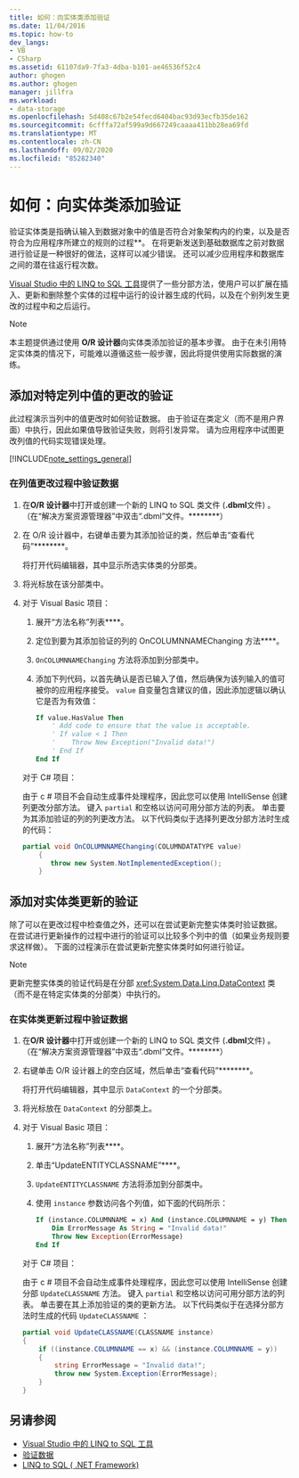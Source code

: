 ```yaml
---
title: 如何：向实体类添加验证
ms.date: 11/04/2016
ms.topic: how-to
dev_langs:
- VB
- CSharp
ms.assetid: 61107da9-7fa3-4dba-b101-ae46536f52c4
author: ghogen
ms.author: ghogen
manager: jillfra
ms.workload:
- data-storage
ms.openlocfilehash: 5d408c67b2e54fecd6404bac93d93ecfb35de162
ms.sourcegitcommit: 6cfffa72af599a9d667249caaaa411bb28ea69fd
ms.translationtype: MT
ms.contentlocale: zh-CN
ms.lasthandoff: 09/02/2020
ms.locfileid: "85282340"
---
```

# <a name="how-to-add-validation-to-entity-classes"></a>如何：向实体类添加验证
验证实体类是指确认输入到数据对象中的值是否符合对象架构内的约束，以及是否符合为应用程序所建立的规则的过程**。 在将更新发送到基础数据库之前对数据进行验证是一种很好的做法，这样可以减少错误。 还可以减少应用程序和数据库之间的潜在往返行程次数。

[Visual Studio 中的 LINQ to SQL 工具](../data-tools/linq-to-sql-tools-in-visual-studio2.md)提供了一些分部方法，使用户可以扩展在插入、更新和删除整个实体的过程中运行的设计器生成的代码，以及在个别列发生更改的过程中和之后运行。

> [!NOTE]
> 本主题提供通过使用 **O/R 设计器**向实体类添加验证的基本步骤。 由于在未引用特定实体类的情况下，可能难以遵循这些一般步骤，因此将提供使用实际数据的演练。

## <a name="add-validation-for-changes-to-the-value-in-a-specific-column"></a>添加对特定列中值的更改的验证
此过程演示当列中的值更改时如何验证数据。 由于验证在类定义（而不是用户界面）中执行，因此如果值导致验证失败，则将引发异常。 请为应用程序中试图更改列值的代码实现错误处理。

[!INCLUDE[note_settings_general](../data-tools/includes/note_settings_general_md.md)]

### <a name="to-validate-data-during-a-columns-value-change"></a>在列值更改过程中验证数据

1. 在**O/R 设计器**中打开或创建一个新的 LINQ to SQL 类文件 (**.dbml**文件) 。 （在“解决方案资源管理器”中双击“.dbml”文件。********）

2. 在 O/R 设计器中，右键单击要为其添加验证的类，然后单击“查看代码”********。

     将打开代码编辑器，其中显示所选实体类的分部类。

3. 将光标放在该分部类中。

4. 对于 Visual Basic 项目：

    1. 展开“方法名称”列表****。

    2. 定位到要为其添加验证的列的 OnCOLUMNNAMEChanging 方法****。

    3. `OnCOLUMNNAMEChanging` 方法将添加到分部类中。

    4. 添加下列代码，以首先确认是否已输入了值，然后确保为该列输入的值可被你的应用程序接受。 `value` 自变量包含建议的值，因此添加逻辑以确认它是否为有效值：

        ```vb
        If value.HasValue Then
            ' Add code to ensure that the value is acceptable.
            ' If value < 1 Then
            '    Throw New Exception("Invalid data!")
            ' End If
        End If
        ```

    对于 C# 项目：

    由于 c # 项目不会自动生成事件处理程序，因此您可以使用 IntelliSense 创建列更改分部方法。 键入 `partial` 和空格以访问可用分部方法的列表。 单击要为其添加验证的列的列更改方法。 以下代码类似于选择列更改分部方法时生成的代码：

    ```csharp
    partial void OnCOLUMNNAMEChanging(COLUMNDATATYPE value)
        {
           throw new System.NotImplementedException();
        }
    ```

## <a name="add-validation-for-updates-to-an-entity-class"></a>添加对实体类更新的验证
除了可以在更改过程中检查值之外，还可以在尝试更新完整实体类时验证数据。 在尝试进行更新操作的过程中进行的验证可以比较多个列中的值（如果业务规则要求这样做）。 下面的过程演示在尝试更新完整实体类时如何进行验证。

> [!NOTE]
> 更新完整实体类的验证代码是在分部 <xref:System.Data.Linq.DataContext> 类（而不是在特定实体类的分部类）中执行的。

### <a name="to-validate-data-during-an-update-to-an-entity-class"></a>在实体类更新过程中验证数据

1. 在**O/R 设计器**中打开或创建一个新的 LINQ to SQL 类文件 (**.dbml**文件) 。 （在“解决方案资源管理器”中双击“.dbml”文件。********）

2. 右键单击 O/R 设计器上的空白区域，然后单击“查看代码”********。

     将打开代码编辑器，其中显示 `DataContext` 的一个分部类。

3. 将光标放在 `DataContext` 的分部类上。

4. 对于 Visual Basic 项目：

    1. 展开“方法名称”列表****。

    2. 单击“UpdateENTITYCLASSNAME”****。

    3. `UpdateENTITYCLASSNAME` 方法将添加到分部类中。

    4. 使用 `instance` 参数访问各个列值，如下面的代码所示：

        ```vb
        If (instance.COLUMNNAME = x) And (instance.COLUMNNAME = y) Then
            Dim ErrorMessage As String = "Invalid data!"
            Throw New Exception(ErrorMessage)
        End If
        ```

    对于 C# 项目：

    由于 c # 项目不会自动生成事件处理程序，因此您可以使用 IntelliSense 创建分部 `UpdateCLASSNAME` 方法。 键入 `partial` 和空格以访问可用分部方法的列表。 单击要在其上添加验证的类的更新方法。 以下代码类似于在选择分部方法时生成的代码 `UpdateCLASSNAME` ：

    ```csharp
    partial void UpdateCLASSNAME(CLASSNAME instance)
    {
        if ((instance.COLUMNNAME == x) && (instance.COLUMNNAME = y))
        {
            string ErrorMessage = "Invalid data!";
            throw new System.Exception(ErrorMessage);
        }
    }
    ```

## <a name="see-also"></a>另请参阅

- [Visual Studio 中的 LINQ to SQL 工具](../data-tools/linq-to-sql-tools-in-visual-studio2.md)
- [验证数据](../data-tools/validate-data-in-datasets.md)
- [LINQ to SQL ( .NET Framework) ](/dotnet/framework/data/adonet/sql/linq/index)
